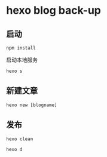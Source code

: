 # hexo blog back-up

## 启动

```
npm install
```

启动本地服务
```
hexo s
```

## 新建文章

```
hexo new [blogname]
```

## 发布

```
hexo clean
```

```
hexo d
```